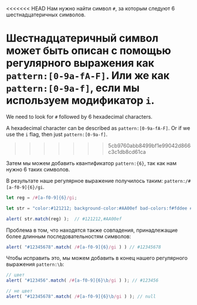 <<<<<<< HEAD
Нам нужно найти символ `#`, за которым следуют 6 шестнадцатеричных символов.

Шестнадцатеричный символ может быть описан с помощью регулярного выражения как `pattern:[0-9a-fA-F]`. Или же как `pattern:[0-9a-f]`, если мы используем модификатор `i`.
=======
We need to look for `#` followed by 6 hexadecimal characters.

A hexadecimal character can be described as `pattern:[0-9a-fA-F]`. Or if we use the `i` flag, then just  `pattern:[0-9a-f]`.
>>>>>>> 5cb9760abb8499bf1e99042d866c3c1db8cd61ca

Затем мы можем добавить квантификатор `pattern:{6}`, так как нам нужно 6 таких символов.

В результате наше регулярное выражение получилось таким: `pattern:/#[a-f0-9]{6}/gi`.

```js run
let reg = /#[a-f0-9]{6}/gi;

let str = "color:#121212; background-color:#AA00ef bad-colors:f#fddee #fd2"

alert( str.match(reg) );  // #121212,#AA00ef
```

Проблема в том, что находятся также совпадения, принадлежащие более длинным последовательностям символов:

```js run
alert( "#12345678".match( /#[a-f0-9]{6}/gi ) ) // #12345678
```

Чтобы исправить это, мы можем добавить в конец нашего регулярного выражения `pattern:\b`:

```js run
// цвет
alert( "#123456".match( /#[a-f0-9]{6}\b/gi ) ); // #123456

// не цвет
alert( "#12345678".match( /#[a-f0-9]{6}\b/gi ) ); // null
```
